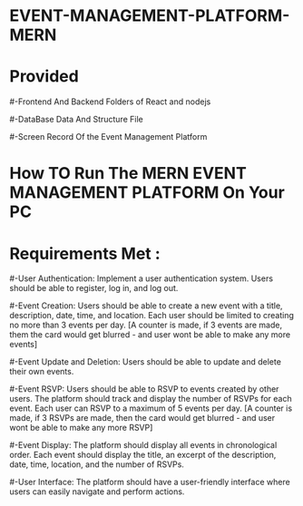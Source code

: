 # EVENT-MANAGEMENT-PLATFORM-MERN

# Provided 

#-Frontend And Backend Folders of React and nodejs

#-DataBase Data And Structure File

#-Screen Record Of the Event Management Platform



# How TO Run The MERN EVENT MANAGEMENT PLATFORM On Your PC 




# Requirements Met :
#-User Authentication: Implement a user authentication system. Users should be able to
register, log in, and log out.

#-Event Creation: Users should be able to create a new event with a title, description,
date, time, and location. Each user should be limited to creating no more than 3 events
per day.
[A counter is made, if 3 events are made, them the card would get blurred - and user wont be able to make any more events]

#-Event Update and Deletion: Users should be able to update and delete their own
events.

#-Event RSVP: Users should be able to RSVP to events created by other users. The
platform should track and display the number of RSVPs for each event. Each user can
RSVP to a maximum of 5 events per day.
[A counter is made, if 3 RSVPs are made, then the card would get blurred - and user wont be able to make any more RSVP]

#-Event Display: The platform should display all events in chronological order. Each event
should display the title, an excerpt of the description, date, time, location, and the
number of RSVPs.

#-User Interface: The platform should have a user-friendly interface where users can
easily navigate and perform actions.
